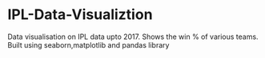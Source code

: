 # IPL-Data-Visualiztion
Data visualisation on IPL data upto 2017. Shows the win % of various teams. Built using seaborn,matplotlib and pandas library 
